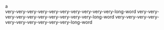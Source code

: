 a  
 very-very-very-very-very-very-very-very-very-very-long-word very-very-very-very-very-very-very-very-very-very-long-word very-very-very-very-very-very-very-very-very-very-long-word
